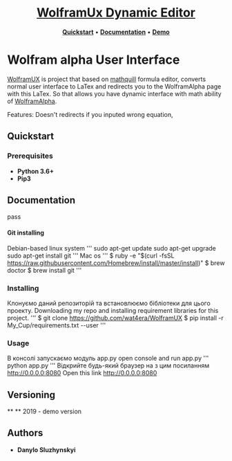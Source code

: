 <h1 align="center">
  <a href="http://sluzhynskyi.pythonanywhere.com/" title="WolframUX">WolframUx Dynamic Editor</a>
</h1>

<p align="center">
  <a title="Quickstart" href="#quickstart"><strong>Quickstart</strong></a>
  &#x2022;
  <a title="Documentation" href="#documentation"><strong>Documentation</strong></a>
  &#x2022;
  <a title="Demo" href="http://sluzhynskyi.pythonanywhere.com/"><strong>Demo</strong></a>
</p>

# Wolfram alpha User Interface

[WolframUX](http://sluzhynskyi.pythonanywhere.com/) is project that based on [mathquill](https://github.com/mathquill/mathquill)  formula editor, converts normal user interface to LaTex and redirects you to the WolframAlpha page with this LaTex. So that allows you have dynamic interface with math ability of [WolframAlpha](https://www.wolframalpha.com/). 

Features: Doesn't redirects if you inputed wrong equation, 

## Quickstart

### Prerequisites
- **Python 3.6+**
- **Pip3**

## Documentation
pass

#### Git installing
Debian-based linux system
'''
sudo apt-get update
sudo apt-get upgrade
sudo apt-get install git
'''
Mac os 
'''
$ ruby -e "$(curl -fsSL https://raw.githubusercontent.com/Homebrew/install/master/install)"
$ brew doctor
$ brew install git
'''

### Installing
Клонуємо даний репозиторій та встановлюємо бібліотеки для цього проекту.
Downloading my repo and installing requirement libraries for this project. 
'''
$ git clone https://github.com/wat4era/WolframUX
$ pip install -r My_Cup/requirements.txt --user
'''
### Usage
В консолі запускаємо модуль app.py
open console and run app.py 
'''
python app.py
'''
Відкрийте будь-який браузер на з цим посиланням http://0.0.0.0:8080
Open this link http://0.0.0.0:8080

## Versioning
** ** 2019 - demo version

## Authors

* **Danylo Sluzhynskyi** 



